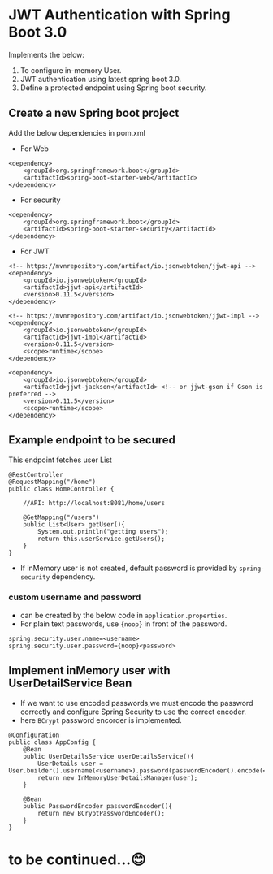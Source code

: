 # JWT Authentication with Spring Boot 3.0

Implements the below:

1. To configure in-memory User.
2. JWT authentication using latest spring boot 3.0.
3. Define a protected endpoint using Spring boot security.


## Create a new Spring boot project

Add the below dependencies in pom.xml
- For Web
```
<dependency>
    <groupId>org.springframework.boot</groupId>
    <artifactId>spring-boot-starter-web</artifactId>
</dependency>
```
- For security
```
<dependency>
    <groupId>org.springframework.boot</groupId>
    <artifactId>spring-boot-starter-security</artifactId>
</dependency>
```
- For JWT
```
<!-- https://mvnrepository.com/artifact/io.jsonwebtoken/jjwt-api -->
<dependency>
    <groupId>io.jsonwebtoken</groupId>
    <artifactId>jjwt-api</artifactId>
    <version>0.11.5</version>
</dependency>

<!-- https://mvnrepository.com/artifact/io.jsonwebtoken/jjwt-impl -->
<dependency>
    <groupId>io.jsonwebtoken</groupId>
    <artifactId>jjwt-impl</artifactId>
    <version>0.11.5</version>
    <scope>runtime</scope>
</dependency>

<dependency>
    <groupId>io.jsonwebtoken</groupId>
    <artifactId>jjwt-jackson</artifactId> <!-- or jjwt-gson if Gson is preferred -->
    <version>0.11.5</version>
    <scope>runtime</scope>
</dependency>
```

## Example endpoint to be secured
This endpoint fetches user List

```
@RestController
@RequestMapping("/home")
public class HomeController {
    
    //API: http://localhost:8081/home/users

    @GetMapping("/users")
    public List<User> getUser(){
        System.out.println("getting users");
        return this.userService.getUsers();
    }
}
```
- If inMemory user is not created, default password is provided by `spring-security` dependency.
### custom username and password 
- can be created by the below code in `application.properties`. 
- For plain text passwords, use `{noop}` in front of the password.
```
spring.security.user.name=<username>
spring.security.user.password={noop}<password>
```
## Implement inMemory user with UserDetailService Bean
- If we want to use encoded passwords,we must encode the password correctly and configure Spring Security to use the correct encoder.
- here `BCrypt` password encorder is implemented.
```
@Configuration
public class AppConfig {
    @Bean
    public UserDetailsService userDetailsService(){
        UserDetails user =  User.builder().username(<username>).password(passwordEncoder().encode(<passoword>)).roles(<role>).build();
        return new InMemoryUserDetailsManager(user);
    }

    @Bean
    public PasswordEncoder passwordEncoder(){
        return new BCryptPasswordEncoder();
    }
}
```

# to be continued...😊



